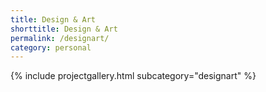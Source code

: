 ```yaml
---
title: Design & Art
shorttitle: Design & Art
permalink: /designart/
category: personal
---
```


<!-- <div style="display:flex;flex-wrap:wrap;align-items:center;justify-content:center;"> -->

{% include projectgallery.html subcategory="designart" %}
<!-- </div> -->
